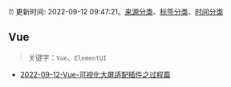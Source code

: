 :alarm_clock: 更新时间: 2022-09-12 09:47:21。[来源分类](../README.md)、[标签分类](../TAGS.md)、[时间分类](../TIMELINE.md)

## Vue


> 关键字：`Vue`、`ElementUI`



- [2022-09-12-Vue-可视化大屏适配插件之过程篇](https://toutiao.io/k/5u9698a) 